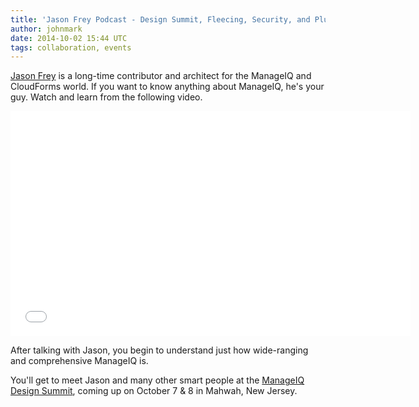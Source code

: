 ```yaml
---
title: 'Jason Frey Podcast - Design Summit, Fleecing, Security, and Plugability'
author: johnmark
date: 2014-10-02 15:44 UTC 
tags: collaboration, events
---
```


[Jason Frey](http://twitter.com/fryguy9) is a long-time contributor and architect for the ManageIQ and CloudForms world. If you want to know anything about ManageIQ, he's your guy. Watch and learn from the following video. 

<iframe width="640" height="360" src="//www.youtube.com/embed/9tmckVK-328" frameborder="0" allowfullscreen></iframe>

After talking with Jason, you begin to understand just how wide-ranging and comprehensive ManageIQ is. 

You'll get to meet Jason and many other smart people at the [ManageIQ Design Summit](http://miqdevsummit14.eventbrite.com/), coming up on October 7 & 8 in Mahwah, New Jersey.


